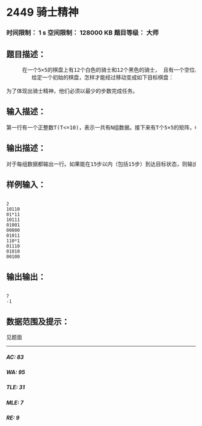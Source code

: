 # 2449 骑士精神   
### 时间限制： 1 s     空间限制： 128000 KB     题目等级： 大师  
## 题目描述：  

<pre>
     在一个5×5的棋盘上有12个白色的骑士和12个黑色的骑士， 且有一个空位。在任何时候一个骑士都能按照骑士的走法（它可以走到和它横坐标相差为1，纵坐标相差为2或者横坐标相差为2，纵坐标相差为1的格子）移动到空位上。
        给定一个初始的棋盘，怎样才能经过移动变成如下目标棋盘：
                         
为了体现出骑士精神，他们必须以最少的步数完成任务。
</pre>
  
  
## 输入描述：  

<pre>
第一行有一个正整数T(T<=10)，表示一共有N组数据。接下来有T个5×5的矩阵，0表示白色骑士，1表示黑色骑士，*表示空位。两组数据之间没有空行。
</pre>
  
  
## 输出描述：  

<pre>
对于每组数据都输出一行。如果能在15步以内（包括15步）到达目标状态，则输出步数，否则输出－1。
</pre>
  
  
## 样例输入：  

<pre><code>
2
10110
01*11
10111
01001
00000
01011
110*1
01110
01010
00100
</code></pre>
  
  
## 输出输出：  

<pre><code>
7
-1
</code></pre>
  
  
## 数据范围及提示：  

<pre>
见题面
</pre>
  
  
***  

##### AC: 83  
##### WA: 95  
##### TLE: 31  
##### MLE: 7  
##### RE: 9  
